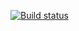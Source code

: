 [![Build status](https://ci.appveyor.com/api/projects/status/blaw065dh0oey76u?svg=true)](https://ci.appveyor.com/project/amaslov-QA/POSTMANEXO)